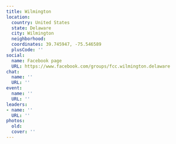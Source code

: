 ```yaml
---
title: Wilmington
location:
  country: United States
  state: Delaware
  city: Wilmington
  neighborhood: 
  coordinates: 39.745947, -75.546589
  plusCode: ''
social:
  name: Facebook page
  URL: https://www.facebook.com/groups/fcc.wilmington.delaware
chat:
  name: ''
  URL: ''
event:
  name: ''
  URL: ''
leaders:
- name: ''
  URL: ''
photos:
  old: 
  cover: ''
---
```

